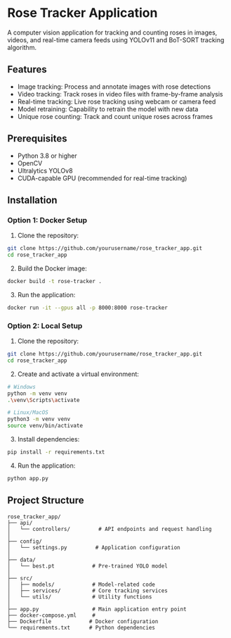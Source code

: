 # Rose Tracker Application

A computer vision application for tracking and counting roses in images, videos, and real-time camera feeds using YOLOv11 and BoT-SORT tracking algorithm.

## Features

- Image tracking: Process and annotate images with rose detections
- Video tracking: Track roses in video files with frame-by-frame analysis
- Real-time tracking: Live rose tracking using webcam or camera feed
- Model retraining: Capability to retrain the model with new data
- Unique rose counting: Track and count unique roses across frames

## Prerequisites

- Python 3.8 or higher
- OpenCV
- Ultralytics YOLOv8
- CUDA-capable GPU (recommended for real-time tracking)

## Installation

### Option 1: Docker Setup

1. Clone the repository:
```bash
git clone https://github.com/yourusername/rose_tracker_app.git
cd rose_tracker_app
```

2. Build the Docker image:
```bash
docker build -t rose-tracker .
```

3. Run the application:
```bash
docker run -it --gpus all -p 8000:8000 rose-tracker
```

### Option 2: Local Setup

1. Clone the repository:
```bash
git clone https://github.com/yourusername/rose_tracker_app.git
cd rose_tracker_app
```

2. Create and activate a virtual environment:
```bash
# Windows
python -m venv venv
.\venv\Scripts\activate

# Linux/MacOS
python3 -m venv venv
source venv/bin/activate
```

3. Install dependencies:
```bash
pip install -r requirements.txt
```

4. Run the application:
```bash
python app.py
```

## Project Structure

```
rose_tracker_app/
├── api/
│   └── controllers/         # API endpoints and request handling
│
├── config/
│   └── settings.py         # Application configuration
│
├── data/
│   └── best.pt            # Pre-trained YOLO model
│
├── src/
│   ├── models/            # Model-related code
│   ├── services/          # Core tracking services
│   └── utils/             # Utility functions
│
├── app.py                 # Main application entry point
├── docker-compose.yml     #  
├── Dockerfile            # Docker configuration
└── requirements.txt      # Python dependencies
```
